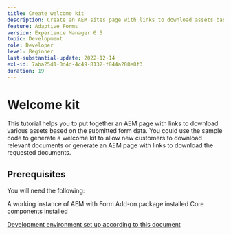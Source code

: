 ```yaml
---
title: Create welcome kit
description: Create an AEM sites page with links to download assets based on submitted form data.
feature: Adaptive Forms
version: Experience Manager 6.5
topic: Development
role: Developer
level: Beginner
last-substantial-update: 2022-12-14
exl-id: 7aba25d1-0d4d-4c49-8132-f844a288e8f3
duration: 19
---
```

# Welcome kit

This tutorial helps you to put together an AEM page with links to download various assets based on the submitted form data. You could use the sample code to generate a welcome kit to allow new customers to download relevant documents or generate an AEM page with links to download the requested documents.

## Prerequisites

You will need the following:

A working instance of AEM with Form Add-on package installed
Core components installed

[Development environment set up according to this document](https://experienceleague.adobe.com/docs/experience-manager-learn/forms/creating-your-first-osgi-bundle/create-your-first-osgi-bundle.html)
